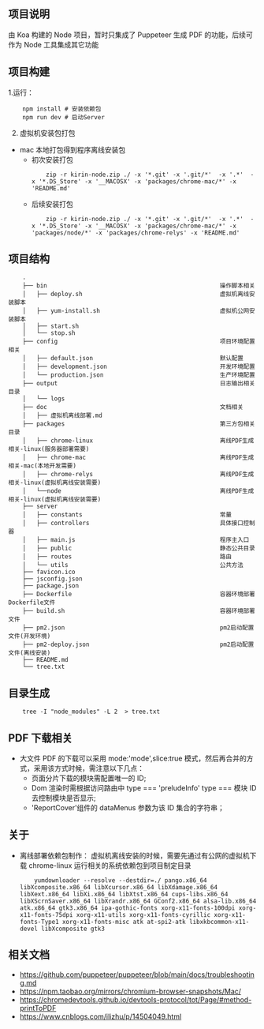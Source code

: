 ## 项目说明

由 Koa 构建的 Node 项目，暂时只集成了 Puppeteer 生成 PDF 的功能，后续可作为 Node 工具集成其它功能

## 项目构建

1.运行：

```
    npm install # 安装依赖包
    npm run dev # 启动Server
```

2. 虚拟机安装包打包

- mac 本地打包得到程序离线安装包
  - 初次安装打包
    ```
        zip -r kirin-node.zip ./ -x '*.git' -x '.git/*'  -x '.*'  -x '*.DS_Store' -x '__MACOSX' -x 'packages/chrome-mac/*' -x 'README.md'
    ```
  - 后续安装打包
    ```
        zip -r kirin-node.zip ./ -x '*.git' -x '.git/*'  -x '.*'  -x '*.DS_Store' -x '__MACOSX' -x 'packages/chrome-mac/*' -x 'packages/node/*' -x 'packages/chrome-relys' -x 'README.md'
    ```

## 项目结构

```
    .
    ├── bin                                                 操作脚本相关
    │   ├── deploy.sh                                       虚拟机离线安装脚本
    │   ├── yum-install.sh                                  虚拟机公网安装脚本
    │   ├── start.sh
    │   └── stop.sh
    ├── config                                              项目环境配置相关
    │   ├── default.json                                    默认配置
    │   ├── development.json                                开发环境配置
    │   └── production.json                                 生产环境配置
    ├── output                                              日志输出相关目录
    │   └── logs
    ├── doc                                                 文档相关
    │   ├── 虚拟机离线部署.md
    ├── packages                                            第三方包相关目录
    │   ├── chrome-linux                                    离线PDF生成相关-linux(服务器部署需要)
    │   ├── chrome-mac                                      离线PDF生成相关-mac(本地开发需要)
    │   ├── chrome-relys                                    离线PDF生成相关-linux(虚拟机离线安装需要)
    │   └──node                                             离线PDF生成相关-linux(虚拟机离线安装需要)
    ├── server
    │   ├── constants                                       常量
    │   ├── controllers                                     具体接口控制器
    │   ├── main.js                                         程序主入口
    │   ├── public                                          静态公共目录
    │   ├── routes                                          路由
    │   └── utils                                           公共方法
    ├── favicon.ico
    ├── jsconfig.json
    ├── package.json
    ├── Dockerfile                                          容器环境部署Dockerfile文件
    ├── build.sh                                            容器环境部署文件
    ├── pm2.json                                            pm2启动配置文件(开发环境)
    ├── pm2-deploy.json                                     pm2启动配置文件(离线安装)
    ├── README.md
    └── tree.txt
```

## 目录生成

```
    tree -I "node_modules" -L 2  > tree.txt
```

## PDF 下载相关

- 大文件 PDF 的下载可以采用 mode:'mode',slice:true 模式，然后再合并的方式，采用该方式时候，需注意以下几点：
  - 页面分片下载的模块需配置唯一的 ID;
  - Dom 渲染时需根据访问路由中 type === 'preludeInfo' type === 模块 ID 去控制模块是否显示;
  - 'ReportCover'组件的 dataMenus 参数为该 ID 集合的字符串；

## 关于

- 离线部署依赖包制作：
  虚拟机离线安装的时候，需要先通过有公网的虚拟机下载 chrome-linux 运行相关的系统依赖包到项目制定目录
  ```
      yumdownloader --resolve --destdir=./ pango.x86_64 libXcomposite.x86_64 libXcursor.x86_64 libXdamage.x86_64 libXext.x86_64 libXi.x86_64 libXtst.x86_64 cups-libs.x86_64 libXScrnSaver.x86_64 libXrandr.x86_64 GConf2.x86_64 alsa-lib.x86_64 atk.x86_64 gtk3.x86_64 ipa-gothic-fonts xorg-x11-fonts-100dpi xorg-x11-fonts-75dpi xorg-x11-utils xorg-x11-fonts-cyrillic xorg-x11-fonts-Type1 xorg-x11-fonts-misc atk at-spi2-atk libxkbcommon-x11-devel libXcomposite gtk3
  ```

## 相关文档

- https://github.com/puppeteer/puppeteer/blob/main/docs/troubleshooting.md
- https://npm.taobao.org/mirrors/chromium-browser-snapshots/Mac/
- https://chromedevtools.github.io/devtools-protocol/tot/Page/#method-printToPDF
- https://www.cnblogs.com/ilizhu/p/14504049.html
